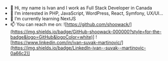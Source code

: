 - 👋 Hi, my name is Ivan and I work as Full Stack Developer in Canada
- 👀 I’m interested in PHP, JavaScript, WordPress, React, Symfony, UX/UI...
- 🌱 I’m currently learning NextJS
- 📫 You can reach me on:
![https://github.com/shoowack/](https://img.shields.io/badge/GitHub-shoowack-000000?style=for-the-badge&logo=GitHub&logoColor=white)]
![https://www.linkedin.com/in/ivan-suvak-martinovic/](https://img.shields.io/badge/LinkedIn-ivan--suvak--martinovic-0a66c2)]

<!---
shoowack/shoowack is a ✨ special ✨ repository because its `README.md` (this file) appears on your GitHub profile.
You can click the Preview link to take a look at your changes.
--->
